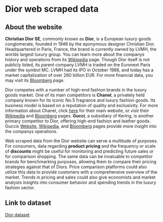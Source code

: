 # Dior web scraped data 

## About the website

**Christian Dior SE**, commonly known as **Dior**, is a European luxury goods conglomerate, founded in 1946 by the eponymous designer Christian Dior. Headquartered in Paris, France, the brand is currently owned by LVMH, the worlds largest luxury group. You can learn more about the companys history and operations from its [Wikipedia](https://en.wikipedia.org/wiki/Christian_Dior_SE) page. Though Dior itself is not publicly listed, its parent company LVMH is traded on the Euronext Paris under the symbol MC. LVMH had its IPO in October 1988, and today has a market capitalization of over 260 billion EUR. For more financial data, you may visit its [Bloomberg](https://www.bloomberg.com/quote/MC:FP) page.

Dior competes with a number of high-end fashion brands in the luxury goods market. One of its main competitors is **Chanel**, a privately held company known for its iconic No.5 fragrance and luxury fashion goods. Its business model is based on a reputation of quality and exclusivity. For more information about Chanel, click [here](https://www.chanel.com/) for their main website, or visit their [Wikipedia](https://en.wikipedia.org/wiki/Chanel) and [Bloomberg](https://www.bloomberg.com/profile/company/1345533D:US) pages. **Gucci**, a subsidiary of Kering, is another primary competitor to Dior, offering high-end fashion and leather goods. Guccis [Website](https://www.gucci.com), [Wikipedia](https://en.wikipedia.org/wiki/Gucci), and [Bloomberg](https://www.bloomberg.com/profile/company/GUCI:IM) pages provide more insight into the companys operations.

Web scraped data from the Dior website can serve a multitude of purposes. For consumers, data regarding **product pricing** and the frequency or scale of **discounts** might be useful for monitoring and predicting future sales or for comparison shopping. The same data can be invaluable to competitor brands for benchmarking purposes, allowing them to compare their pricing strategies against that of Diors. Price comparison platforms could also utilize this data to provide customers with a comprehensive overview of the market. Trends in pricing and sales could also give economists and market analysts insights into consumer behavior and spending trends in the luxury fashion sector.


## Link to **dataset**

[Dior dataset](https://www.databoutique.com/buy-data-list-subset/Dior%20web%20scraped%20data/r/recmfaShm06mYeLTg)
